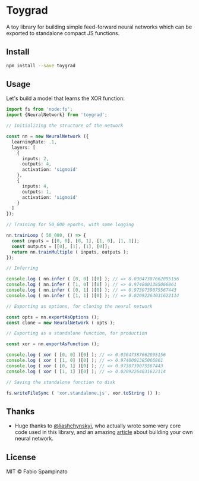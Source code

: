 # Toygrad

A toy library for building simple feed-forward neural networks which can be exported to standalone compact JS functions.

## Install

```sh
npm install --save toygrad
```

## Usage

Let's build a model that learns the XOR function:

```ts
import fs from 'node:fs';
import {NeuralNetwork} from 'toygrad';

// Initializing the structure of the network

const nn = new NeuralNetwork ({
  learningRate: .1,
  layers: [
    {
      inputs: 2,
      outputs: 4,
      activation: 'sigmoid'
    },
    {
      inputs: 4,
      outputs: 1,
      activation: 'sigmoid'
    }
  ]
});

// Training for 50_000 epochs, with some logging

nn.trainLoop ( 50_000, () => {
  const inputs = [[0, 0], [0, 1], [1, 0], [1, 1]];
  const outputs = [[0], [1], [1], [0]];
  return nn.trainMultiple ( inputs, outputs );
});

// Inferring

console.log ( nn.infer ( [0, 0] )[0] ); // => 0.03047387662095156
console.log ( nn.infer ( [1, 0] )[0] ); // => 0.9748001385066861
console.log ( nn.infer ( [0, 1] )[0] ); // => 0.9730739075567443
console.log ( nn.infer ( [1, 1] )[0] ); // => 0.02092264031622114

// Exporting as options, for cloning the neural network

const opts = nn.exportAsOptions ();
const clone = new NeuralNetwork ( opts );

// Exporting as a standalone function, for production

const xor = nn.exportAsFunction ();

console.log ( xor ( [0, 0] )[0] ); // => 0.03047387662095156
console.log ( xor ( [1, 0] )[0] ); // => 0.9748001385066861
console.log ( xor ( [0, 1] )[0] ); // => 0.9730739075567443
console.log ( xor ( [1, 1] )[0] ); // => 0.02092264031622114

// Saving the standalone function to disk

fs.writeFileSync ( 'xor.standalone.js', xor.toString () );
```

## Thanks

- Huge thanks to [@liashchynskyi](https://github.com/liashchynskyi), who actually wrote some very core code used in this library, and an amazing [article](https://dev.to/liashchynskyi/creating-of-neural-network-using-javascript-in-7minutes-o21) about building your own neural network.

## License

MIT © Fabio Spampinato

